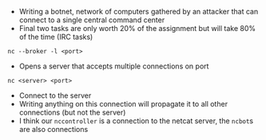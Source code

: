  - Writing a botnet, network of computers gathered by an attacker that can connect to a single central command center
 - Final two tasks are only worth 20% of the assignment but will take 80% of the time (IRC tasks)

`nc --broker -l <port>`
 - Opens a server that accepts multiple connections on port

`nc <server> <port>`
 - Connect to the server
 - Writing anything on this connection will propagate it to all other connections (but not the server)
 - I think our `nccontroller` is a connection to the netcat server, the `ncbot`s are also connections
